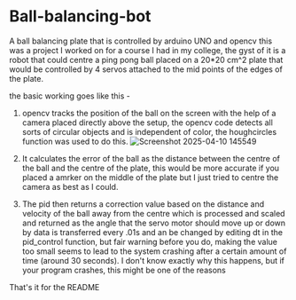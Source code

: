 # Ball-balancing-bot
A ball balancing plate that is controlled by arduino UNO and opencv
this was a project I worked on for a course I had in my college, the gyst of it is a robot that could centre a ping pong ball placed on a 20*20 cm^2 plate that would be controlled by 4 servos attached to the mid points of the edges of the plate.

the basic working goes like this - 
1) opencv tracks the position of the ball on the screen with the help of a camera placed directly above the setup, the opencv code detects all sorts of circular objects and is independent of color, the houghcircles    function was used to do this.
   ![Screenshot 2025-04-10 145549](https://github.com/user-attachments/assets/6e466812-5560-42e1-9ce8-f01e6b62958f)
2) It calculates the error of the ball as the distance between the centre of the ball and the centre of the plate, this would be more accurate if you placed a amrker on the middle of the plate but I just tried to      centre the camera as best as I could.

3) The pid then returns a correction value based on the distance and velocity of the ball away from the centre which is processed and scaled and returned as the angle that the servo motor should move up or down by
   data is transferred every .01s and an be changed by editing dt in the pid_control function, but fair warning before you do, making the value too small seems to lead to the system crashing after a certain amount     of time (around 30 seconds). I don't know exactly why this happens, but if your program crashes, this might be one of the reasons

That's it for the README

